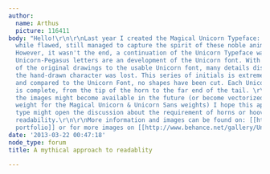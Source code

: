 ```yaml
---
author:
  name: Arthus
  picture: 116411
body: "Hello!\r\n\r\nLast year I created the Magical Unicorn Typeface: A typeface,
  while flawed, still managed to capture the spirit of these noble animals in graphemes.
  However, it wasn't the end, a continuation of the Unicorn Typeface was a must.\r\n\r\n<img>http://www.arthus.nl/pegacorn/pegacornABC.gif</img>\r\n\r\nThe
  Unicorn-Pegasus letters are an development of the Unicorn font. With the translation
  of the original drawings to the usable Unicorn font, many details disappeared and
  the hand-drawn character was lost. This series of initials is extremely detailed
  and compared to the Unicorn Font, no shapes have been cut. Each Unicorn-Pegasus
  is complete, from the tip of the horn to the far end of the tail. \r\n\r\nWhile
  the images might become available in the future (or become vectorized as a companion
  weight for the Magical Unicorn & Unicorn Sans weights) I hope this approach towards
  type might open the discussion about the requirement of horns or hooves for better
  readability.\r\n\r\nMore information and images can be found on: [[http://www.arthus.nl|my
  portfolio]] or for more images on [[http://www.behance.net/gallery/Unicorn-Pegasus-Initials/7721763|Behance]].\r\n"
date: '2013-03-22 00:47:18'
node_type: forum
title: A mythical approach to readablity

---
```


